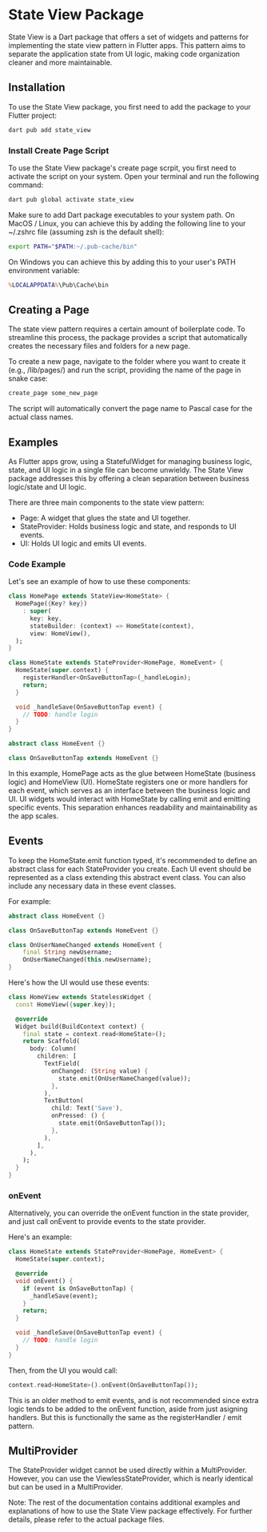 # State View Package

State View is a Dart package that offers a set of widgets and patterns for implementing the state view pattern in Flutter apps. This pattern aims to separate the application state from UI logic, making code organization cleaner and more maintainable.

## Installation

To use the State View package, you first need to add the package to your Flutter project:

```bash
dart pub add state_view
```

### Install Create Page Script

To use the State View package's create page scrpit, you first need to activate the script on your system. Open your terminal and run the following command:

```zsh
dart pub global activate state_view
```

Make sure to add Dart package executables to your system path. On MacOS / Linux, you can achieve this by adding the following line to your ~/.zshrc file (assuming zsh is the default shell):

```zsh
export PATH="$PATH:~/.pub-cache/bin"
```

On Windows you can achieve this by adding this to your user's PATH environment variable:

```cmd
%LOCALAPPDATA%\Pub\Cache\bin
```

## Creating a Page

The state view pattern requires a certain amount of boilerplate code. To streamline this process, the package provides a script that automatically creates the necessary files and folders for a new page.

To create a new page, navigate to the folder where you want to create it (e.g., /lib/pages/) and run the script, providing the name of the page in snake case:

```zsh
create_page some_new_page
```

The script will automatically convert the page name to Pascal case for the actual class names.

## Examples

As Flutter apps grow, using a StatefulWidget for managing business logic, state, and UI logic in a single file can become unwieldy. The State View package addresses this by offering a clean separation between business logic/state and UI logic.

There are three main components to the state view pattern:

-   Page: A widget that glues the state and UI together.
-   StateProvider: Holds business logic and state, and responds to UI events.
-   UI: Holds UI logic and emits UI events.

### Code Example

Let's see an example of how to use these components:

```dart
class HomePage extends StateView<HomeState> {
  HomePage({Key? key})
    : super(
      key: key,
      stateBuilder: (context) => HomeState(context),
      view: HomeView(),
  );
}

class HomeState extends StateProvider<HomePage, HomeEvent> {
  HomeState(super.context) {
    registerHandler<OnSaveButtonTap>(_handleLogin);
    return;
  }

  void _handleSave(OnSaveButtonTap event) {
    // TODO: handle login
  }
}

abstract class HomeEvent {}

class OnSaveButtonTap extends HomeEvent {}
```

In this example, HomePage acts as the glue between HomeState (business logic) and HomeView (UI). HomeState registers one or more handlers for each event, which serves as an interface between the business logic and UI. UI widgets would interact with HomeState by calling emit and emitting specific events. This separation enhances readability and maintainability as the app scales.

## Events

To keep the HomeState.emit function typed, it's recommended to define an abstract class for each StateProvider you create. Each UI event should be represented as a class extending this abstract event class. You can also include any necessary data in these event classes.

For example:

```dart
abstract class HomeEvent {}

class OnSaveButtonTap extends HomeEvent {}

class OnUserNameChanged extends HomeEvent {
    final String newUsername;
    OnUserNameChanged(this.newUsername);
}
```

Here's how the UI would use these events:

```dart
class HomeView extends StatelessWidget {
  const HomeView({super.key});

  @override
  Widget build(BuildContext context) {
    final state = context.read<HomeState>();
    return Scaffold(
      body: Column(
        children: [
          TextField(
            onChanged: (String value) {
              state.emit(OnUserNameChanged(value));
            },
          ),
          TextButton(
            child: Text('Save'),
            onPressed: () {
              state.emit(OnSaveButtonTap());
            },
          ),
        ],
      ),
    );
  }
}
```

### onEvent

Alternatively, you can override the onEvent function in the state provider, and just call onEvent to provide events to the state provider.

Here's an example:

```dart
class HomeState extends StateProvider<HomePage, HomeEvent> {
  HomeState(super.context);

  @override
  void onEvent() {
    if (event is OnSaveButtonTap) {
      _handleSave(event);
    }
    return;
  }

  void _handleSave(OnSaveButtonTap event) {
    // TODO: handle login
  }
}
```

Then, from the UI you would call:

```dart
context.read<HomeState>().onEvent(OnSaveButtonTap());
```

This is an older method to emit events, and is not recommended since extra logic tends to be added to the onEvent function, aside from just asigning handlers. But this is functionally the same as the registerHandler / emit pattern.

## MultiProvider

The StateProvider widget cannot be used directly within a MultiProvider. However, you can use the ViewlessStateProvider, which is nearly identical but can be used in a MultiProvider.

Note: The rest of the documentation contains additional examples and explanations of how to use the State View package effectively. For further details, please refer to the actual package files.
